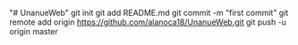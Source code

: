 "# UnanueWeb"  git init git add README.md git commit -m "first commit" git remote add origin https://github.com/alanoca18/UnanueWeb.git git push -u origin master
